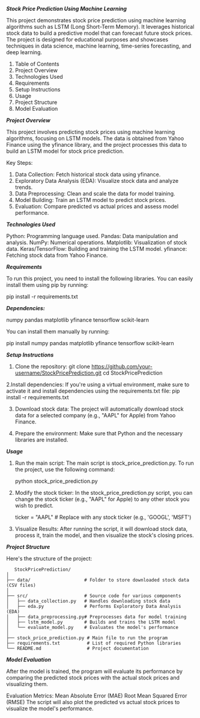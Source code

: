 ***Stock Price Prediction Using Machine Learning***

This project demonstrates stock price prediction using machine learning algorithms such as LSTM (Long Short-Term Memory). 
It leverages historical stock data to build a predictive model that can forecast future stock prices. 
The project is designed for educational purposes and showcases techniques in data science, machine learning, time-series forecasting, and deep learning.

1. Table of Contents
2. Project Overview
3. Technologies Used
4. Requirements
5. Setup Instructions
6. Usage
7. Project Structure
8. Model Evaluation


***Project Overview***

This project involves predicting stock prices using machine learning algorithms, focusing on LSTM models. 
The data is obtained from Yahoo Finance using the yfinance library, and the project processes this data to build an LSTM model for stock price prediction.

Key Steps:

  1. Data Collection: Fetch historical stock data using yfinance.
  2. Exploratory Data Analysis (EDA): Visualize stock data and analyze trends.
  3. Data Preprocessing: Clean and scale the data for model training.
  4. Model Building: Train an LSTM model to predict stock prices.
  5. Evaluation: Compare predicted vs actual prices and assess model performance.


***Technologies Used***

  Python: Programming language used.
  Pandas: Data manipulation and analysis.
  NumPy: Numerical operations.
  Matplotlib: Visualization of stock data.
  Keras/TensorFlow: Building and training the LSTM model.
  yfinance: Fetching stock data from Yahoo Finance.


***Requirements***

To run this project, you need to install the following libraries. You can easily install them using pip by running:

  pip install -r requirements.txt

***Dependencies:***

  numpy
  pandas
  matplotlib
  yfinance
  tensorflow
  scikit-learn
  
  
You can install them manually by running:

  pip install numpy pandas matplotlib yfinance tensorflow scikit-learn


***Setup Instructions***

  1. Clone the repository:
     git clone https://github.com/your-username/StockPricePrediction.git
     cd StockPricePrediction
     
  2.Install dependencies:
     If you're using a virtual environment, make sure to activate it and install dependencies using the requirements.txt file:
            pip install -r requirements.txt

  3. Download stock data: The project will automatically download stock data for a selected company (e.g., "AAPL" for Apple) from Yahoo Finance.

  4. Prepare the environment: Make sure that Python and the necessary libraries are installed.


***Usage***

1. Run the main script: The main script is stock_price_prediction.py. To run the project, use the following command:

   python stock_price_prediction.py

3. Modify the stock ticker: In the stock_price_prediction.py script, you can change the stock ticker (e.g., "AAPL" for Apple) to any other stock you wish to predict.

    ticker = "AAPL"  # Replace with any stock ticker (e.g., 'GOOGL', 'MSFT')
   
5. Visualize Results: After running the script, it will download stock data, process it, train the model, and then visualize the stock's closing prices.


***Project Structure***

Here's the structure of the project:

       StockPricePrediction/
    │
    ├── data/                    # Folder to store downloaded stock data (CSV files)
    │
    ├── src/                     # Source code for various components
    │   ├── data_collection.py   # Handles downloading stock data
    │   ├── eda.py               # Performs Exploratory Data Analysis (EDA)
    │   ├── data_preprocessing.py# Preprocesses data for model training
    │   ├── lstm_model.py        # Builds and trains the LSTM model
    │   └── evaluate_model.py    # Evaluates the model's performance
    │
    ├── stock_price_prediction.py # Main file to run the program
    ├── requirements.txt          # List of required Python libraries
    └── README.md                 # Project documentation


***Model Evaluation***

After the model is trained, the program will evaluate its performance by comparing the predicted stock prices with the actual stock prices and visualizing them.

Evaluation Metrics:
  Mean Absolute Error (MAE)
  Root Mean Squared Error (RMSE)
  The script will also plot the predicted vs actual stock prices to visualize the model's performance.


